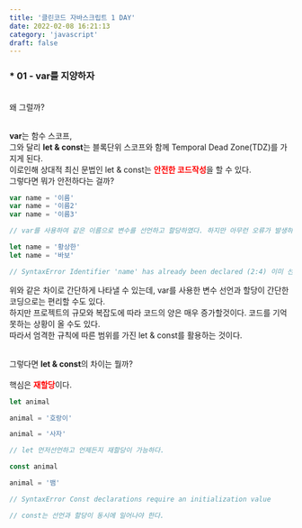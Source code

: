 ```yaml
---
title: '클린코드 자바스크립트 1 DAY'
date: 2022-02-08 16:21:13
category: 'javascript'
draft: false
---
```


### \* 01 - var를 지양하자

<br />
왜 그럴까? <br /><br />

<b>var</b>는 함수 스코프, <br />그와 달리 <b>let & const</b>는 블록단위 스코프와 함께 Temporal Dead Zone(TDZ)를 가지게 된다. <br />
이로인해 상대적 최신 문법인 let & const는 <b style="color:red">안전한 코드작성</b>을 할 수 있다. <br />
그렇다면 뭐가 안전하다는 걸까? <br />

```js
var name = '이름'
var name = '이름2'
var name = '이름3'

// var를 사용하여 같은 이름으로 변수를 선언하고 할당하였다. 하지만 아무런 오류가 발생하지 않는다!

let name = '황상한'
let name = '바보'

// SyntaxError Identifier 'name' has already been declared (2:4) 이미 선언했기 때문에 또 할 수 없다.
```

위와 같은 차이로 간단하게 나타낼 수 있는데, var를 사용한 변수 선언과 할당이 간단한 코딩으로는 편리할 수도 있다. <br />
하지만 프로젝트의 규모와 복잡도에 따라 코드의 양은 매우 증가할것이다. 코드를 기억못하는 상황이 올 수도 있다.<br />
따라서 엄격한 규칙에 따른 범위를 가진 let & const를 활용하는 것이다. <br /><br />

그렇다면 <b>let & const</b>의 차이는 뭘까? <br /><br />
핵심은 <b style="color:red">재할당</b>이다.

```js
let animal

animal = '호랑이'

animal = '사자'

// let 먼저선언하고 언제든지 재할당이 가능하다.
```

```js
const animal

animal = '뱀'

// SyntaxError Const declarations require an initialization value

// const는 선언과 할당이 동시에 일어나야 한다.
```
